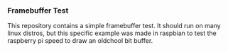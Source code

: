 ### Framebuffer Test

This repository contains a simple framebuffer test.
It should run on many linux distros, but this specific
example was made in raspbian to test the raspberry pi 
speed to draw an oldchool bit buffer.
